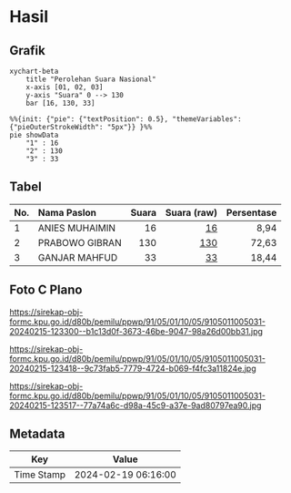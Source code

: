 # Hasil

## Grafik

```mermaid
xychart-beta
    title "Perolehan Suara Nasional"
    x-axis [01, 02, 03]
    y-axis "Suara" 0 --> 130
    bar [16, 130, 33]
```

```mermaid
%%{init: {"pie": {"textPosition": 0.5}, "themeVariables": {"pieOuterStrokeWidth": "5px"}} }%%
pie showData
    "1" : 16
    "2" : 130
    "3" : 33
```

## Tabel

| No. | Nama Paslon    | Suara | Suara (raw) | Persentase |
|:--- |:-------------- | -----:| -----------:| ----------:|
| 1   | ANIES MUHAIMIN | 16    | [16][p-1]   | 8,94       |
| 2   | PRABOWO GIBRAN | 130   | [130][p-2]  | 72,63      |
| 3   | GANJAR MAHFUD  | 33    | [33][p-3]   | 18,44      |


[p-1]: https://github.com/gigit-pemilu/pemilu-2024/blob/main/pilpres/hitung-suara/sub/91-papua/sub/05-kepulauan-yapen/sub/01-yapen-selatan/sub/1005-serui-kota/sub/031-tps/sub/paslon-1.txt
[p-2]: https://github.com/gigit-pemilu/pemilu-2024/blob/main/pilpres/hitung-suara/sub/91-papua/sub/05-kepulauan-yapen/sub/01-yapen-selatan/sub/1005-serui-kota/sub/031-tps/sub/paslon-2.txt
[p-3]: https://github.com/gigit-pemilu/pemilu-2024/blob/main/pilpres/hitung-suara/sub/91-papua/sub/05-kepulauan-yapen/sub/01-yapen-selatan/sub/1005-serui-kota/sub/031-tps/sub/paslon-3.txt

## Foto C Plano

https://sirekap-obj-formc.kpu.go.id/d80b/pemilu/ppwp/91/05/01/10/05/9105011005031-20240215-123300--b1c13d0f-3673-46be-9047-98a26d00bb31.jpg

https://sirekap-obj-formc.kpu.go.id/d80b/pemilu/ppwp/91/05/01/10/05/9105011005031-20240215-123418--9c73fab5-7779-4724-b069-f4fc3a11824e.jpg

https://sirekap-obj-formc.kpu.go.id/d80b/pemilu/ppwp/91/05/01/10/05/9105011005031-20240215-123517--77a74a6c-d98a-45c9-a37e-9ad80797ea90.jpg


## Metadata

| Key        | Value               |
| ---------- | ------------------- |
| Time Stamp | 2024-02-19 06:16:00 |



